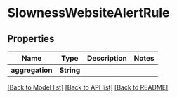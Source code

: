 # SlownessWebsiteAlertRule

## Properties
Name | Type | Description | Notes
------------ | ------------- | ------------- | -------------
**aggregation** | **String** |  | 

[[Back to Model list]](../README.md#documentation-for-models) [[Back to API list]](../README.md#documentation-for-api-endpoints) [[Back to README]](../README.md)


